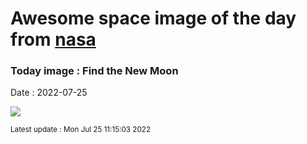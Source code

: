 
# Awesome space image of the day from [nasa](https://api.nasa.gov/)

### Today image : Find the New Moon

Date : 2022-07-25


![](https://apod.nasa.gov/apod/image/2207/FindTheMoon_soltanolkotabi_1080.jpg)

<small>Latest update : Mon Jul 25 11:15:03 2022</small>


